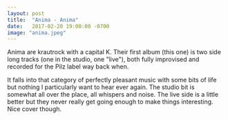 ```yaml
---
layout: post
title:  "Anima - Anima"
date:   2017-02-20 19:00:00 -0700
image: "anima.jpeg"
---
```


Anima are krautrock with a capital K. Their first album (this one) is two side
long tracks (one in the studio, one "live"), both fully improvised and recorded
for the Pilz label way back when.

It falls into that category of perfectly pleasant music with some bits of
life but nothing I particularly want to hear ever again. The studio bit is somewhat
all over the place, all whispers and noise. The live side is a little better but
they never really get going enough to make things interesting. Nice cover
though.
